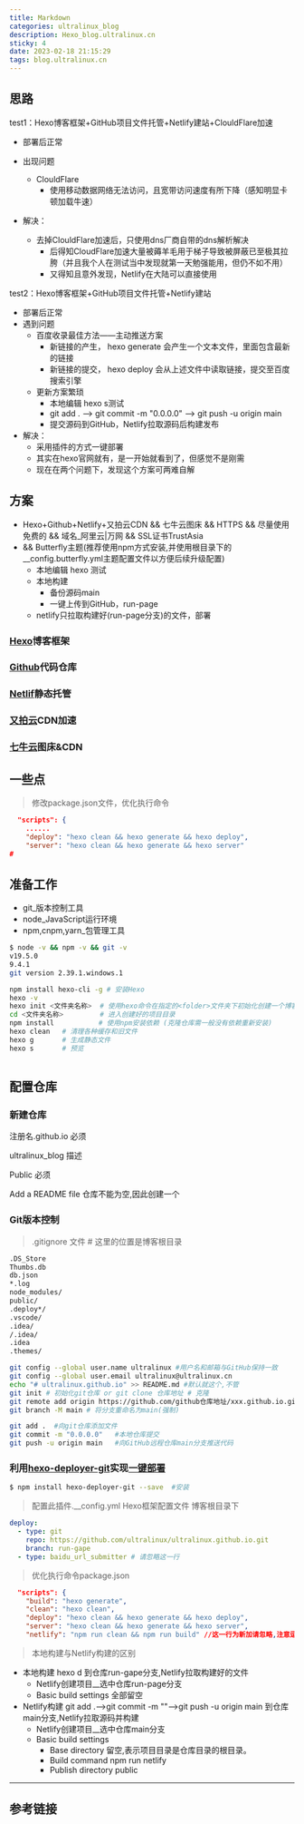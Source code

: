 ```yaml
---
title: Markdown
categories: ultralinux_blog
description: Hexo_blog.ultralinux.cn
sticky: 4
date: 2023-02-18 21:15:29
tags: blog.ultralinux.cn
---
```




## 思路

test1：Hexo博客框架+GitHub项目文件托管+Netlify建站+ClouldFlare加速

- 部署后正常
- 出现问题
	- ClouldFlare
		- 使用移动数据网络无法访问，且宽带访问速度有所下降（感知明显卡顿加载牛速）

- 解决：
	- 去掉ClouldFlare加速后，只使用dns厂商自带的dns解析解决
		- 后得知CloudFlare加速大量被薅羊毛用于梯子导致被屏蔽已至极其拉胯（并且我个人在测试当中发现就第一天勉强能用，但仍不如不用）
		- 又得知且意外发现，Netlify在大陆可以直接使用

test2：Hexo博客框架+GitHub项目文件托管+Netlify建站

- 部署后正常
- 遇到问题
	- 百度收录最佳方法——主动推送方案
		- 新链接的产生， hexo generate 会产生一个文本文件，里面包含最新的链接
		- 新链接的提交， hexo deploy 会从上述文件中读取链接，提交至百度搜索引擎
	- 更新方案繁琐
		- 本地编辑 hexo s测试
		- git add . --> git commit -m "0.0.0.0" --> git push -u origin main
		- 提交源码到GitHub，Netlify拉取源码后构建发布
- 解决：
	- 采用插件的方式一键部署
	- 其实在hexo官网就有，是一开始就看到了，但感觉不是刚需
	- 现在在两个问题下，发现这个方案可两难自解

## 方案

- Hexo+Github+Netlify+又拍云CDN && 七牛云图床 && HTTPS && 尽量使用免费的 && 域名_阿里云|万网 && SSL证书TrustAsia
-  && Butterfly主题(推荐使用npm方式安装,并使用根目录下的__config.butterfly.yml主题配置文件以方便后续升级配置)
	- 本地编辑 hexo 测试
	- 本地构建
		- 备份源码main
		- 一键上传到GitHub，run-page
	- netlify只拉取构建好(run-page分支)的文件，部署

### [Hexo](https://hexo.io/zh-cn/)博客框架



### [Github](https://github.com/)代码仓库



### [Netlif](https://www.netlify.com/)静态托管



### [又拍云](https://www.upyun.com/)CDN加速



### [七牛云](https://www.qiniu.com/)图床&CDN







## 一些点



> 修改package.json文件，优化执行命令

```json
  "scripts": {
    ......       
	"deploy": "hexo clean && hexo generate && hexo deploy",
    "server": "hexo clean && hexo generate && hexo server"
# 
```



## 准备工作

- git_版本控制工具
- node_JavaScript运行环境
- npm,cnpm,yarn_包管理工具

```bash
$ node -v && npm -v && git -v
v19.5.0
9.4.1
git version 2.39.1.windows.1
```

```bash
npm install hexo-cli -g # 安装Hexo
hexo -v
hexo init <文件夹名称>  # 使用hexo命令在指定的<folder>文件夹下初始化创建一个博客项目
cd <文件夹名称>         # 进入创建好的项目目录
npm install           # 使用npm安装依赖 (克隆仓库需一般没有依赖重新安装)
hexo clean   # 清理各种缓存和旧文件
hexo g       # 生成静态文件
hexo s       # 预览
```

```bash

```

## 配置仓库

### 新建仓库

注册名.github.io 必须

ultralinux_blog 描述

Public 必须

Add a README file 仓库不能为空,因此创建一个

### Git版本控制

> .gitignore 文件    # 这里的位置是博客根目录

```bash
.DS_Store
Thumbs.db
db.json
*.log
node_modules/
public/
.deploy*/
.vscode/
.idea/
/.idea/
.idea
.themes/
```

```bash
git config --global user.name ultralinux #用户名和邮箱与GitHub保持一致
git config --global user.email ultralinux@ultralinux.cn
echo "# ultralinux.github.io" >> README.md #默认就这个,不管
git init # 初始化git仓库 or git clone 仓库地址 # 克隆
git remote add origin https://github.com/github仓库地址/xxx.github.io.git  #绑定
git branch -M main # 将分支重命名为main(强制)
```

```bash
git add .  #向git仓库添加文件
git commit -m "0.0.0.0"   #本地仓库提交
git push -u origin main   #向GitHub远程仓库main分支推送代码
```

### 利用[hexo-deployer-git](https://github.com/hexojs/hexo-deployer-git)实现[一键部署](https://hexo.io/zh-cn/docs/one-command-deployment)

```bash
$ npm install hexo-deployer-git --save	#安装
```

> 配置此插件.__config.yml   Hexo框架配置文件 博客根目录下

```yaml
deploy:
  - type: git
    repo: https://github.com/ultralinux/ultralinux.github.io.git
    branch: run-gape
  - type: baidu_url_submitter # 请忽略这一行
```

> 优化执行命令package.json

```json
  "scripts": {
    "build": "hexo generate",
    "clean": "hexo clean",
    "deploy": "hexo clean && hexo generate && hexo deploy",
    "server": "hexo clean && hexo generate && hexo server",
    "netlify": "npm run clean && npm run build" //这一行为新加请忽略,注意逗号.Netlify构建使用
```

> 本地构建与Netlify构建的区别

- 本地构建 hexo d 到仓库run-gape分支,Netlify拉取构建好的文件
	- Netlify创建项目__选中仓库run-page分支
	- Basic build settings 全部留空
- Netlify构建 git add .-->git commit -m ""-->git push -u origin main 到仓库main分支,Netlify拉取源码并构建
	- Netlify创建项目__选中仓库main分支
	- Basic build settings
		- Base directory       留空,表示项目目录是仓库目录的根目录。
		- Build command     npm run netlify
		- Publish directory   public













------



## 参考链接

[Hexo博客框架+GitHub项目文件托管+Netlify建站+ ClouldFlare加速(加速以拉胯)  ]:https://blog.cuijiacai.com/blog-building/
[上传github版本控制,一键部署+Netlify]:https://master--epic-hypatia-977c29.netlify.app/2018/08/25/hexo-learn
[七牛云创建存储空间并绑定自定义域名-https协议]:https://www.bbsmax.com/A/ke5jBkZa5r/
[用 imageslim后缀命令为七牛云空间的图片瘦身]:https://www.yigujin.cn/1139.html
[Butterfly主题;又拍云需配置ssl证书,否则会出现下一个参考链接的问题,然后建议开启TLS1.3 ]:https://www.bilibili.com/video/BV1Ko4y1S7mv/?spm_id_from=333.788&vd_source=57b0139bce6952af7898d18a278d1668
[整理]:https://zhangshier.vip/posts/41646/
[解决github文件夹有向右的白色箭头并且不能打开的解决办法]:https://www.cnblogs.com/pangya/p/15979539.html
[Gitee图床被封！如何实现无缝图床转移？]:https://www.bilibili.com/video/BV1Ca411t7ZV/?spm_id_from=333.337.search-card.all.click&vd_source=57b0139bce6952af7898d18a278d1668
[Butterfly 安装文档(一) 快速开始]:https://butterfly.js.org/posts/21cfbf15/
[Git push命令报hint: Updates were rejected because the remote contains work that you do问题]:https://blog.csdn.net/m0_63217468/article/details/126667119
[站长工具]:https://ping.chinaz.com/
[https://fontawesome.com/]:https://fontawesome.com/icons?from=io
[Font Awesome的正确简单使用方法]:https://blog.csdn.net/qq_41061352/article/details/79414167
[【狂神说Java】Git最新教程通俗易懂]:https://www.bilibili.com/video/BV1FE411P7B3/?p=11&spm_id_from=333.880.my_history.page.click&vd_source=57b0139bce6952af7898d18a278d1668
[Hexo——系列教程]:https://www.bilibili.com/video/BV1q741167PJ?p=1&vd_source=57b0139bce6952af7898d18a278d1668
[git如何删除远程分支]:https://www.php.cn/tool/git/478946.html
[Centos 7 安装Nodejs使用npm命令]:https://blog.csdn.net/u012605514/article/details/127086052
